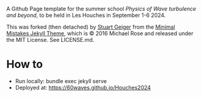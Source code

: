 A Github Page template for the summer school *Physics of Wave turbulence and beyond*, to be held in Les Houches in September 1-6 2024.

This was forked (then detached) by [Stuart Geiger](https://github.com/staeiou) from the [Minimal Mistakes Jekyll Theme](https://mmistakes.github.io/minimal-mistakes/), which is © 2016 Michael Rose and released under the MIT License. See LICENSE.md.

# How to

- Run locally: bundle exec jekyll serve
- Deployed at: https://60waves.github.io/Houches2024